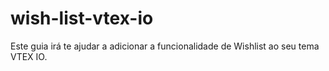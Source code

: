 # wish-list-vtex-io
Este guia irá te ajudar a adicionar a funcionalidade de Wishlist ao seu tema VTEX IO.

